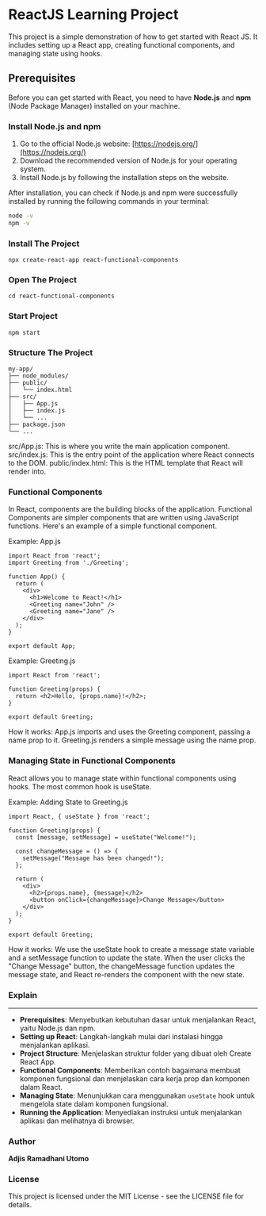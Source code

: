 # ReactJS Learning Project

This project is a simple demonstration of how to get started with React JS. It includes setting up a React app, creating functional components, and managing state using hooks. 

## Prerequisites

Before you can get started with React, you need to have **Node.js** and **npm** (Node Package Manager) installed on your machine.

### Install Node.js and npm

1. Go to the official Node.js website: [https://nodejs.org/](https://nodejs.org/)
2. Download the recommended version of Node.js for your operating system.
3. Install Node.js by following the installation steps on the website.

After installation, you can check if Node.js and npm were successfully installed by running the following commands in your terminal:

```bash
node -v
npm -v
```

### Install The Project
```
npx create-react-app react-functional-components
```
### Open The Project
```
cd react-functional-components
```
### Start Project
```
npm start
```
### Structure The Project
```
my-app/
├── node_modules/
├── public/
│   └── index.html
├── src/
│   ├── App.js
│   ├── index.js
│   └── ...
├── package.json
└── ...
```

src/App.js: This is where you write the main application component.
src/index.js: This is the entry point of the application where React connects to the DOM.
public/index.html: This is the HTML template that React will render into.

### Functional Components
In React, components are the building blocks of the application. Functional Components are simpler components that are written using JavaScript functions. Here's an example of a simple functional component.

Example: App.js

```
import React from 'react';
import Greeting from './Greeting';

function App() {
  return (
    <div>
      <h1>Welcome to React!</h1>
      <Greeting name="John" />
      <Greeting name="Jane" />
    </div>
  );
}

export default App;

```

Example: Greeting.js

```
import React from 'react';

function Greeting(props) {
  return <h2>Hello, {props.name}!</h2>;
}

export default Greeting;

```

How it works:
App.js imports and uses the Greeting component, passing a name prop to it.
Greeting.js renders a simple message using the name prop.

### Managing State in Functional Components

React allows you to manage state within functional components using hooks. The most common hook is useState.

Example: Adding State to Greeting.js

```
import React, { useState } from 'react';

function Greeting(props) {
  const [message, setMessage] = useState("Welcome!");

  const changeMessage = () => {
    setMessage("Message has been changed!");
  };

  return (
    <div>
      <h2>{props.name}, {message}</h2>
      <button onClick={changeMessage}>Change Message</button>
    </div>
  );
}

export default Greeting;

```

How it works:
We use the useState hook to create a message state variable and a setMessage function to update the state.
When the user clicks the "Change Message" button, the changeMessage function updates the message state, and React re-renders the component with the new state.

### Explain

---

- **Prerequisites**: Menyebutkan kebutuhan dasar untuk menjalankan React, yaitu Node.js dan npm.
- **Setting up React**: Langkah-langkah mulai dari instalasi hingga menjalankan aplikasi.
- **Project Structure**: Menjelaskan struktur folder yang dibuat oleh Create React App.
- **Functional Components**: Memberikan contoh bagaimana membuat komponen fungsional dan menjelaskan cara kerja prop dan komponen dalam React.
- **Managing State**: Menunjukkan cara menggunakan `useState` hook untuk mengelola state dalam komponen fungsional.
- **Running the Application**: Menyediakan instruksi untuk menjalankan aplikasi dan melihatnya di browser.


### Author
**Adjis Ramadhani Utomo**

### License
This project is licensed under the MIT License - see the LICENSE file for details.